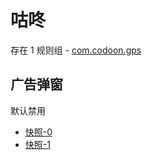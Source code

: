# 咕咚

存在 1 规则组 - [com.codoon.gps](/src/apps/com.codoon.gps.ts)

## 广告弹窗

默认禁用

- [快照-0](https://i.gkd.li/import/13358586)
- [快照-1](https://i.gkd.li/import/13348663)
